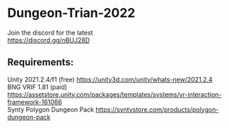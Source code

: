 # Dungeon-Trian-2022

Join the discord for the latest  <br />
https://discord.gg/nBUJ28D

## Requirements:

Unity 2021.2.4/f1 (free) https://unity3d.com/unity/whats-new/2021.2.4  <br />
BNG VRIF 1.81 (paid) https://assetstore.unity.com/packages/templates/systems/vr-interaction-framework-161066  <br />
Synty Polygon Dungeon Pack https://syntystore.com/products/polygon-dungeon-pack 


